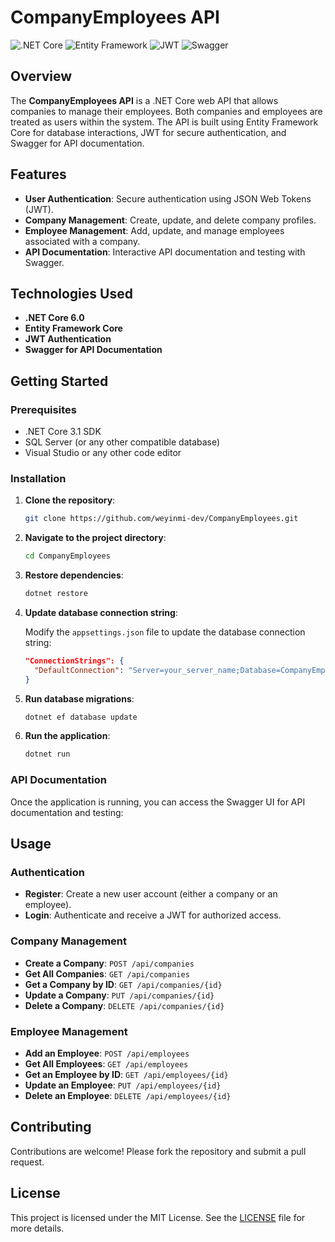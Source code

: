 # CompanyEmployees API

![.NET Core](https://img.shields.io/badge/.NET_Core-6.0-blue)
![Entity Framework](https://img.shields.io/badge/Entity_Framework-Core-green)
![JWT](https://img.shields.io/badge/JWT-Authentication-orange)
![Swagger](https://img.shields.io/badge/Swagger-API_Documentation-brightgreen)

## Overview

The **CompanyEmployees API** is a .NET Core web API that allows companies to manage their employees. Both companies and employees are treated as users within the system. The API is built using Entity Framework Core for database interactions, JWT for secure authentication, and Swagger for API documentation.

## Features

- **User Authentication**: Secure authentication using JSON Web Tokens (JWT).
- **Company Management**: Create, update, and delete company profiles.
- **Employee Management**: Add, update, and manage employees associated with a company.
- **API Documentation**: Interactive API documentation and testing with Swagger.

## Technologies Used

- **.NET Core 6.0**
- **Entity Framework Core**
- **JWT Authentication**
- **Swagger for API Documentation**

## Getting Started

### Prerequisites

- .NET Core 3.1 SDK
- SQL Server (or any other compatible database)
- Visual Studio or any other code editor

### Installation

1. **Clone the repository**:

    ```sh
    git clone https://github.com/weyinmi-dev/CompanyEmployees.git
    ```

2. **Navigate to the project directory**:

    ```sh
    cd CompanyEmployees
    ```

3. **Restore dependencies**:

    ```sh
    dotnet restore
    ```

4. **Update database connection string**:

    Modify the `appsettings.json` file to update the database connection string:

    ```json
    "ConnectionStrings": {
      "DefaultConnection": "Server=your_server_name;Database=CompanyEmployeesDB;Trusted_Connection=True;"
    }
    ```

5. **Run database migrations**:

    ```sh
    dotnet ef database update
    ```

6. **Run the application**:

    ```sh
    dotnet run
    ```

### API Documentation

Once the application is running, you can access the Swagger UI for API documentation and testing:


## Usage

### Authentication

- **Register**: Create a new user account (either a company or an employee).
- **Login**: Authenticate and receive a JWT for authorized access.

### Company Management

- **Create a Company**: `POST /api/companies`
- **Get All Companies**: `GET /api/companies`
- **Get a Company by ID**: `GET /api/companies/{id}`
- **Update a Company**: `PUT /api/companies/{id}`
- **Delete a Company**: `DELETE /api/companies/{id}`

### Employee Management

- **Add an Employee**: `POST /api/employees`
- **Get All Employees**: `GET /api/employees`
- **Get an Employee by ID**: `GET /api/employees/{id}`
- **Update an Employee**: `PUT /api/employees/{id}`
- **Delete an Employee**: `DELETE /api/employees/{id}`

## Contributing

Contributions are welcome! Please fork the repository and submit a pull request.

## License

This project is licensed under the MIT License. See the [LICENSE](LICENSE) file for more details.

